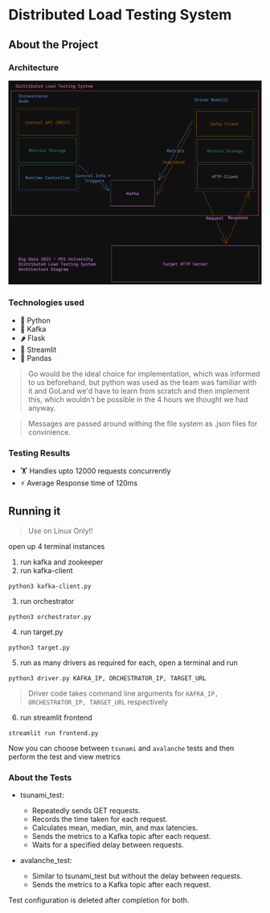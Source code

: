 # Distributed Load Testing System

## About the Project
### Architecture
![Architecture Diagram Not Loading](image.png)

### Technologies used
- :snake: Python
- :twisted_rightwards_arrows: Kafka
- :hot_pepper: Flask
- :crown: Streamlit
- :panda_face: Pandas

> Go would be the ideal choice for implementation, which was informed to us beforehand, but python was used as the team was familiar with it and GoLand we'd have to learn from scratch and then implement this, which wouldn't be possible in the 4 hours we thought we had anyway.

> Messages are passed around withing the file system as .json files for convinience.

### Testing Results
- :weight_lifting: Handles upto 12000 requests concurrently
- :zap: Average Response time of 120ms

## Running it
> Use on Linux Only!!

open up 4 terminal instances
1. run kafka and zookeeper
2. run kafka-client
```
python3 kafka-client.py
```
3. run orchestrator  
```
python3 orchestrator.py
```
4. run target.py
```
python3 target.py
```
5. run as many drivers as required
for each, open a terminal and run 
```
python3 driver.py KAFKA_IP, ORCHESTRATOR_IP, TARGET_URL
```
> Driver code takes command line arguments for `KAFKA_IP, ORCHESTRATOR_IP, TARGET_URL` respectively
6. run streamlit frontend
```
streamlit run frontend.py
```

Now you can choose between `tsunami` and `avalanche` tests and then perform the test and view metrics

### About the Tests
- tsunami_test:
    - Repeatedly sends GET requests.
    - Records the time taken for each request.
    - Calculates mean, median, min, and max latencies.
    - Sends the metrics to a Kafka topic after each request.
    - Waits for a specified delay between requests.

- avalanche_test:
    - Similar to tsunami_test but without the delay between requests.
    - Sends the metrics to a Kafka topic after each request.

Test configuration is deleted after completion for both.